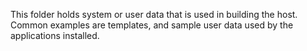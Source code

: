 This folder holds system or user data that is used in building the host. Common examples are templates, and sample user data used by the applications installed.
